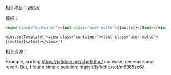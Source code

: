 相关项目：[WINV](https://github.com/phodal/winv)

模板：

```html
<view class="container"><text class="user-motto">{{motto}}</text></view>
```

```
winv.setTemplate('<view class="container"><text class="user-motto">{{motto}}</text></view>')
```

相关资源：


Example, sorting https://jsfiddle.net/chefk6uu/
increase, decrease and revert.
But, I found simple solution: https://jsfiddle.net/m6365sc6/


